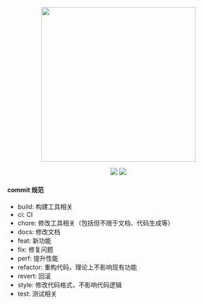 <p align="center">
  <img width="350" src="https://user-images.githubusercontent.com/19204772/193437443-b5e04990-9957-4339-a83c-72b33307dbff.png">
</p>

<p align="center">
  <a href="https://opensource.org/licenses/MIT"><img src="https://img.shields.io/badge/License-MIT-green.svg" /></a>
  <a href="http://creativecommons.org/licenses/by-sa/4.0/"><img src="https://img.shields.io/badge/License-CC%20BY--SA%204.0-lightgrey.svg" /></a>
</p>

#### commit 规范

- build: 构建工具相关
- ci: CI
- chore: 修改工具相关（包括但不限于文档、代码生成等）
- docs: 修改文档
- feat: 新功能
- fix: 修复问题
- perf: 提升性能
- refactor: 重构代码，理论上不影响现有功能
- revert: 回滚
- style: 修改代码格式，不影响代码逻辑
- test: 测试相关

